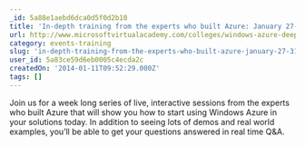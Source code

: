 ```yaml
---
_id: 5a88e1aebd6dca0d5f0d2b10
title: 'In-depth training from the experts who built Azure: January 27-31'
url: http://www.microsoftvirtualacademy.com/colleges/windows-azure-deep-dive
category: events-training
slug: 'in-depth-training-from-the-experts-who-built-azure-january-27-31'
user_id: 5a83ce59d6eb0005c4ecda2c
createdOn: '2014-01-11T09:52:29.000Z'
tags: []
---
```


Join us for a week long series of live, interactive sessions from the experts who built Azure that will show you how to start using Windows Azure in your solutions today. In addition to seeing lots of demos and real world examples, you’ll be able to get your questions answered in real time Q&A.
